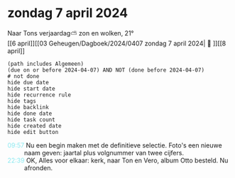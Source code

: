 # zondag 7 april 2024

Naar Tons verjaardag⛅ zon en wolken, 21°<br>[[6 april]][[03 Geheugen/Dagboek/2024/0407 zondag 7 april 2024| 📓 ]][[8 april]]
```tasks
(path includes Algemeen)
(due on or before 2024-04-07) AND NOT (done before 2024-04-07)
# not done
hide due date
hide start date
hide recurrence rule
hide tags
hide backlink
hide done date
hide task count
hide created date
hide edit button
```
<p style="padding-left: 2.7em; text-indent: -2.7em; margin: 0"><font color=#8be9f0>09:57</font>  Nu een begin maken met de definitieve selectie. Foto's een nieuwe naam geven: jaartal plus volgnummer van twee cijfers. </p>   
<p style="padding-left: 2.7em; text-indent: -2.7em; margin: 0"><font color=#8be9f0>22:39</font>  OK, Alles voor elkaar: kerk, naar Ton en Vero, album Otto besteld. Nu afronden. </p>   